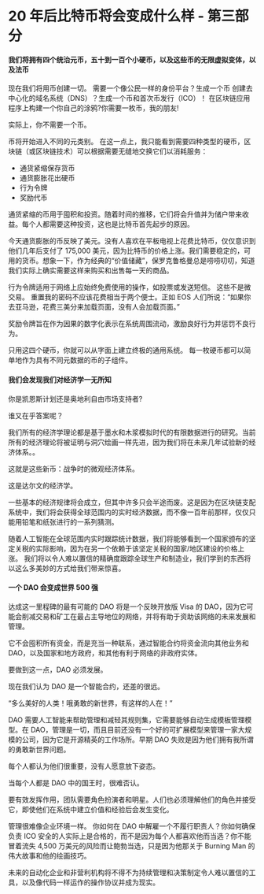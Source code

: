 # 20 年后比特币将会变成什么样 - 第三部分


#### 我们将拥有四个统治元币，五十到一百个小硬币，以及这些币的无限虚拟变体，以及法币

现在我们将用币创建一切。
需要一个像公民一样的身份平台？生成一个币
创建去中心化的域名系统（DNS）？生成一个币和首次币发行（ICO）！
在区块链应用程序上构建一个你自己的涂鸦?你需要一枚币，我的朋友!

实际上，你不需要一个币。

币将开始进入不同的元类别。 在这一点上，我只能看到需要四种类型的硬币，区块链（或区块链技术）可以根据需要无缝地交换它们以消耗服务：

- 通货紧缩保存货币
- 通货膨胀花出硬币
- 行为令牌
- 奖励代币

通货紧缩的币用于囤积和投资。随着时间的推移，它们将会升值并为储户带来收益。每个人都需要这种投资，这也是比特币首先起步的原因。

今天通货膨胀的币反映了美元。没有人喜欢在平板电视上花费比特币，仅仅意识到他们几年后支付了 175,000 美元，因为比特币的价格上涨。我们需要稳定的，可用的货币。想象一下，作为经典的“价值储藏”，保罗克鲁格曼总是唠唠叨叨，知道我们实际上确实需要这样来购买和出售每一天的商品。

行为令牌适用于网络上应始终免费使用的操作，如投票或发送短信。 这些不是微交易。 重置我的密码不应该花费相当于两个便士。正如 EOS 人们所说：“如果你去亚马逊，花费三美分来加载页面，没有人会加载页面。”

奖励令牌旨在作为因果的数字化表示在系统周围流动，激励良好行为并惩罚不良行为。

只用这四个硬币，你就可以从字面上建立终极的通用系统。 每一枚硬币都可以简单地作为具有不同元数据的币的子组件。


#### 我们会发现我们对经济学一无所知

你是凯恩斯计划还是奥地利自由市场支持者?

谁又在乎答案呢？

我们所有的经济学理论都是基于墨水和木浆模拟时代的有限数据进行的研究。当前所有的经济理论将被证明与洞穴绘画一样先进，因为我们将在未来几年试验新的经济体系。。

这就是这些新币：战争时的微观经济体系。

这是达尔文的经济学。

一些基本的经济规律将会成立，但其中许多只会半途而废。这是因为在区块链支配系统中，我们将会获得全球范围内的实时经济数据，而不像一百年前那样，仅仅只能用铅笔和纸张进行的一系列猜测。

随着人工智能在全球范围内实时跟踪统计数据，我们将能够看到一个国家颁布的坚定关税的实际影响，因为在另一个依赖于该坚定关税的国家/地区建设的价格上涨。 我们将以令人难以置信的精确度跟踪全球生产和制造业，我们学到的东西将以这么多美妙的方式给我们带来惊喜。

#### 一个 DAO 会变成世界 500 强

达成这一里程碑的最有可能的 DAO 将是一个反映开放版 Visa 的 DAO，因为它可能会削减交易和矿工在最占主导地位的网络，并将有助于资助该网络的未来发展和管理。

它不会囤积所有资金，而是充当一种联系，通过智能合约将资金流向其他业务和 DAO，以及国家和地方政府，和其他有利于网络的非政府实体。

要做到这一点，DAO 必须发展。

现在我们认为 DAO 是一个智能合约，还差的很远。

“多么美好的人类！哦勇敢的新世界，有这样的人在！”

DAO 需要人工智能来帮助管理和减轻其规则集，它需要能够自动生成模板管理模型。在 DAO，管理是一切，而且目前还没有一个好的可扩展模型来管理一家大规模的公司，因为它是开源精英的工作场所。早期 DAO 失败是因为他们拥有我所谓的勇敢新世界问题。

每个人都认为他们很重要，没有人愿意放下姿态。

当每个人都是 DAO 中的国王时，很难否认。

要有效发挥作用，团队需要角色扮演者和明星。人们也必须理解他们的角色并接受它，即使他们在系统中建立价值和经验后会发生变化。

管理很难像企业环境一样。 你如何在 DAO 中解雇一个不履行职责人？你如何确保负责 ICO 安全的人实际上是合格的，而不是因为每个人都喜欢他而当选？你不能冒着流失 4,500 万美元的风险而让鲍勃当选，只是因为他那关于 Burning Man 的伟大故事和他的绘画技巧。

未来的自动化企业和非营利机构将不得不为持续管理和决策制定令人难以置信的工具，以及像代码一样运作的操作协议并成为现实。

